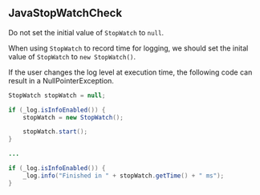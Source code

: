## JavaStopWatchCheck

Do not set the initial value of `StopWatch` to `null`.

When using `StopWatch` to record time for logging, we should set the inital value of `StopWatch` to `new StopWatch()`.

If the user changes the log level at execution time, the following code can result in a NullPointerException.

```java
StopWatch stopWatch = null;

if (_log.isInfoEnabled()) {
    stopWatch = new StopWatch();

    stopWatch.start();
}

...

if (_log.isInfoEnabled()) {
    _log.info("Finished in " + stopWatch.getTime() + " ms");
}
```